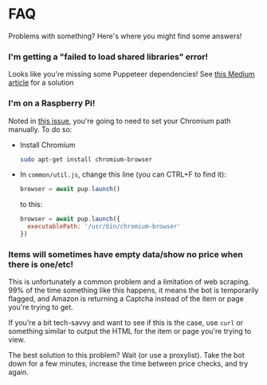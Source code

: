 # FAQ

Problems with something? Here's where you might find some answers!

### I'm getting a "failed to load shared libraries" error!

Looks like you're missing some Puppeteer dependencies! See [this Medium article](https://medium.com/@ssmak/how-to-fix-puppetteer-error-while-loading-shared-libraries-libx11-xcb-so-1-c1918b75acc3) for a solution

### I'm on a Raspberry Pi!

Noted in [this issue](https://github.com/SpikeHD/AmazonMonitor/issues/44), you're going to need to set your Chromium path manually. To do so:

* Install Chromium
  ```sh
  sudo apt-get install chromium-browser
  ```
* In `common/util.js`, change this line (you can CTRL+F to find it):
  ```js
  browser = await pup.launch()
  ```
  to this:
  ```js
  browser = await pup.launch({
    executablePath: '/usr/bin/chromium-browser'
  })
  ```
  
### Items will sometimes have empty data/show no price when there is one/etc!

This is unfortunately a common problem and a limitation of web scraping. 99% of the time something like this happens, it means the bot is temporarily flagged, and Amazon is returning a Captcha instead of the item or page you're trying to get.

If you're a bit tech-savvy and want to see if this is the case, use `curl` or something similar to output the HTML for the item or page you're trying to view.

The best solution to this problem? Wait (or use a proxylist). Take the bot down for a few minutes, increase the time between price checks, and try again.
